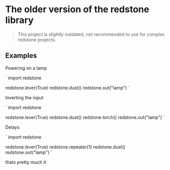 
# The older version of the redstone library

> This project is _slightly_ outdated, not recommended to use for complex redstone projects.

## Examples

Powering on a lamp

`
import redstone

redstone.lever(True)
redstone.dust()
redstone.out("lamp")
`

Inverting the input

`
import redstone

redstone.lever(True)
redstone.dust()
redstone.torch()
redstone.out("lamp")
`

Delays

`
import redstone

redstone.lever(True)
redstone.repeater(1)
redstone.dust()
redstone.out("lamp")
`

thats pretty much it
